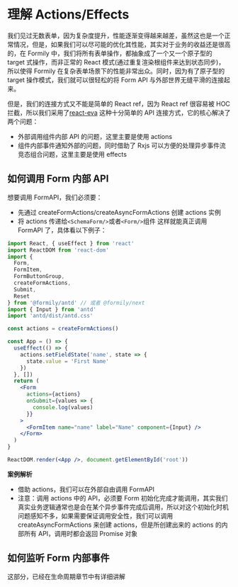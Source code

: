 # 理解 Actions/Effects

我们见过无数表单，因为复杂度提升，性能逐渐变得越来越差，虽然这也是一个正常情况，但是，如果我们可以尽可能的优化其性能，其实对于业务的收益还是很高的，在 Formily 中，我们将所有表单操作，都抽象成了一个又一个原子型的 target 式操作，而非正常的 React 模式(通过重复渲染根组件来达到状态同步)，所以使得 Formily 在复杂表单场景下的性能非常出众。同时，因为有了原子型的 target 操作模式，我们就可以很轻松的将 Form API 与外部世界无缝平滑的连接起来。

但是，我们的连接方式又不能是简单的 React ref，因为 React ref 很容易被 HOC 拦截，所以我们采用了[react-eva](https://github.com/janrywang/react-eva) 这种十分简单的 API 连接方式，它的核心解决了两个问题：

- 外部调用组件内部 API 的问题，这里主要是使用 actions
- 组件内部事件通知外部的问题，同时借助了 Rxjs 可以方便的处理异步事件流竞态组合问题，这里主要是使用 effects

## 如何调用 Form 内部 API

想要调用 FormAPI，我们必须要：

- 先通过 createFormActions/createAsyncFormActions 创建 actions 实例
- 将 actions 传递给`<SchemaForm/>`或者`<Form/>`组件
  这样就能真正调用 FormAPI 了，具体看以下例子：

```jsx
import React, { useEffect } from 'react'
import ReactDOM from 'react-dom'
import {
  Form,
  FormItem,
  FormButtonGroup,
  createFormActions,
  Submit,
  Reset
} from '@formily/antd' // 或者 @formily/next
import { Input } from 'antd'
import 'antd/dist/antd.css'

const actions = createFormActions()

const App = () => {
  useEffect(() => {
    actions.setFieldState('name', state => {
      state.value = 'First Name'
    })
  }, [])
  return (
    <Form
      actions={actions}
      onSubmit={values => {
        console.log(values)
      }}
    >
      <FormItem name="name" label="Name" component={Input} />
    </Form>
  )
}

ReactDOM.render(<App />, document.getElementById('root'))
```

**案例解析**

- 借助 actions，我们可以在外部自由调用 FormAPI
- 注意：调用 actions 中的 API，必须要 Form 初始化完成才能调用，其实我们真实业务逻辑通常也是会在某个异步事件完成后调用，所以对这个初始化时机问题感知不多，如果需要保证调用安全性，我们可以调用 createAsyncFormActions 来创建 actions，但是所创建出来的 actions 的内部所有 API，调用时都会返回 Promise 对象

## 如何监听 Form 内部事件

这部分，已经在生命周期章节中有详细讲解
